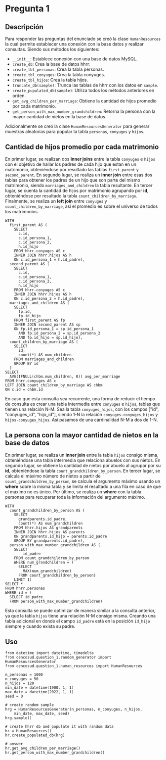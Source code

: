 # Pregunta 1

## Descripción

Para responder las preguntas del enunciado se creó la clase `HumanResources` la cual permite establecer una conexión con la base datos y realizar consultas. Siendo sus métodos los siguientes:

- `__init__`: Establece conexión con una base de datos MySQL.
- `create_db`: Crea la base de datos hhrr.
- `create_tbl_personas`: Crea la tabla personas.
- `create_tbl_conyuges`: Crea la tabla conyuges.
- `create_tbl_hijos`: Crea la tabla hijos.
- `truncate_db(sample)`: Trunca las tablas de hhrr con los datos en `sample`.
- `create_pupulated_db(sample)`: Utiliza todos los métodos anteriores en orden.
- `get_avg_children_per_marriage`: Obtiene la cantidad de hijos promedio por cada matrimonio.
- `get_person_with_max_number_grandchildren`: Retorna la persona con la mayor cantidad de nietos en la base de datos.

Adicionalmente se creó la clase `HumanResourcesGenerator` para generar muestras aleatorias para popular la tabla `personas`, `conyuges` y `hijos`.

## Cantidad de hijos promedio por cada matrimonio

En primer lugar, se realizan dos **inner joins** entre la tabla `conyuges` e `hijos` con el objetivo de hallar los padres de cada hijo que estan en un matrimonio, obteniéndose por resultado las tablas `first_parent` y `second_parent`. En segundo lugar, se realiza un **inner join** entre esas dos tablas para obtener los padres de un hijo que son parte del mismo matrimonio, siendo `marriages_and_children` la tabla resultante. En tercer lugar, se cuenta la cantidad de hijos por matrimonio agrupando por **id**, obteniéndose por resultado la tabla `count_children_by_marriage`. Finalmente, se realiza un **left join** entre `conyuges` y `count_children_by_marriage`, así el promedio es sobre el universo de todos los matrimonios.

```
WITH
  first_parent AS (
    SELECT
      c.id,
      c.id_persona_1,
      c.id_persona_2,
      h.id_hijo
    FROM hhrr.conyuges AS c
    INNER JOIN hhrr.hijos AS h
    ON c.id_persona_1 = h.id_padre),
  second_parent AS (
    SELECT
      c.id,
      c.id_persona_1,
      c.id_persona_2,
      h.id_hijo
    FROM hhrr.conyuges AS c
    INNER JOIN hhrr.hijos AS h
    ON c.id_persona_2 = h.id_padre),
  marriages_and_children AS (
    SELECT
      fp.id,
      fp.id_hijo
    FROM first_parent AS fp
    INNER JOIN second_parent AS sp
    ON fp.id_persona_1 = sp.id_persona_1
      AND fp.id_persona_2 = sp.id_persona_2
      AND fp.id_hijo = sp.id_hijo),
  count_children_by_marriage AS (
    SELECT
      id,
      count(*) AS num_children
    FROM marriages_and_children
    GROUP BY id
  )
SELECT
  AVG(IFNULL(chbm.num_children, 0)) avg_per_marriage
FROM hhrr.conyuges AS c
LEFT JOIN count_children_by_marriage AS chbm
ON c.id = chbm.id
```

En caso que esta consulta sea recurrente, una forma de reducir el tiempo de consulta es crear una tabla intermedia entre `conyuges` e `hijos`, tablas que tienen una relación N-M. Sea la tabla `conyuges_hijos`, con los campos ["id", "conyuges_id", "hijo_id"], siendo 1-N la relación `conyuges-conyuges_hijos` y `hijos-conyuges_hijos`. Así pasamos de una cardinalidad N-M a dos de 1-N.


## La persona con la mayor cantidad de nietos en la base de datos

En primer lugar, se realiza un **inner join** entre la tabla `hijos` consigo misma, obteniéndose una tabla intermedia que relaciona abuelos con sus nietos. En segundo lugar, se obtiene la cantidad de nietos por abuelo al agrupar por su **id**, obteniéndose la tabla `count_grandchildren_by_person`. En tercer lugar, se calcula el máximo número de nietos a partir de `count_grandchildren_by_person`, se calcula el argumento máximo usando un **where** sobre la misma tabla y se limita el resultado a una fila en caso de que el máximo no es único. Por último, se realiza un **where** con la tabla personas para recuparar toda la información del argumento máximo. 

```
WITH
  count_grandchildren_by_person AS (
    SELECT
      grandparents.id_padre,
      count(*) AS num_grandchildren
    FROM hhrr.hijos AS grandparents
    INNER JOIN hhrr.hijos AS parents
    ON grandparents.id_hijo = parents.id_padre
    GROUP BY grandparents.id_padre),
  person_with_max_number_grandchildren AS (
    SELECT
        id_padre
    FROM count_grandchildren_by_person
    WHERE num_grandchildren = (
      SELECT
        MAX(num_grandchildren)
      FROM count_grandchildren_by_person)
    LIMIT 1)
SELECT *
FROM hhrr.personas
WHERE id = (
  SELECT id_padre
  FROM person_with_max_number_grandchildren)

```

Esta consulta se puede optimizar de manera similar a la consulta anterior, ya que la tabla `hijos` tiene una relación N-M consigo misma. Creando una tabla adicional en donde el campo `id_padre` está en la posición `id_hijo` siempre y cuando exista su padre.


## Uso
```
from datetime import datetime, timedelta
from cencosud.question_1.random_generator import HumanResourcesGenerator
from cencosud.question_1.human_resources import HumanResources

n_personas = 1000
n_conyuges = 50
n_hijos = 120
min_date = datetime(1900, 1, 1)
max_date = datetime(2022, 1, 1)
seed = 0

# create random sample
hrg = HumanResourcesGenerator(n_personas, n_conyuges, n_hijos,
    min_date, max_date, seed)
hrg.sample()

# create hhrr db and populate it with random data 
hr = HumanResources()
hr.create_populated_db(hrg)

# answer 
hr.get_avg_children_per_marriage()
hr.get_person_with_max_number_grandchildren()
```
